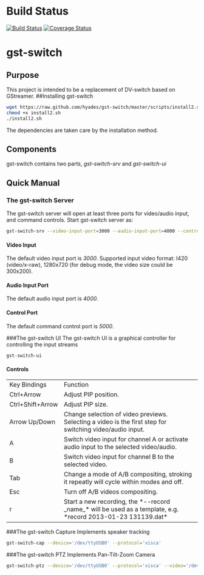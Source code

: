 # Build Status
[![Build Status](https://travis-ci.org/hyades/gst-switch.png?branch=master)](https://travis-ci.org/hyades/gst-switch)
[![Coverage Status](https://coveralls.io/repos/hyades/gst-switch/badge.png)](https://coveralls.io/r/hyades/gst-switch)

# gst-switch
## Purpose
This project is intended to be a replacement of DV-switch based on GStreamer.
##Installing gst-switch
```bash
wget https://raw.github.com/hyades/gst-switch/master/scripts/install2.sh
chmod +x install2.sh
./install2.sh
```
The dependencies are taken care by the installation method.
## Components
gst-switch contains two parts, *gst-switch-srv* and *gst-switch-ui*
## Quick Manual
### The gst-switch Server
The gst-switch server will open at least three ports for video/audio input, and
command controls.
Start gst-switch server as:
```bash
gst-switch-srv --video-input-port=3000 --audio-input-port=4000 --control-port=5000
```
#### Video Input
The default video input port is *3000*. Supported input video format: I420
(video/x-raw), 1280x720 (for debug mode, the video size could be 300x200).
#### Audio Input Port
The default audio input port is *4000*.
#### Control Port
The default command control port is *5000*.

###The gst-switch UI
The gst-switch UI is a graphical controller for controlling the input streams
```bash
gst-switch-ui
```

#### Controls
<table>
 <tr><td>Key Bindings</td><td>Function</td></tr>

 <tr><td>Ctrl+Arrow</td><td>
 Adjust PIP position.
 </td></tr>

 <tr><td>Ctrl+Shift+Arrow</td><td>
 Adjust PIP size.
 </td></tr>

 <tr><td>Arrow Up/Down</td><td>
 Change selection of video previews. Selecting a video is the first step for
 switching video/audio input.
 </td></tr>

 <tr><td>A</td><td>
 Switch video input for channel A or activate audio input to the selected
 video/audio.
 </td></tr>

 <tr><td>B</td><td>
 Switch video input for channel B to the selected video.
 </td></tr>

 <tr><td>Tab</td><td>
 Change a mode of A/B compositing, stroking it repeatly will cycle within modes
 and off.
 </td></tr>

 <tr><td>Esc</td><td>
 Turn off A/B videos compositing.
 </td></tr>

 <tr><td>r</td><td>
 Start a new recording, the *--record _name_* will be used as a template,
 e.g. *record 2013-01-23 131139.dat*
 </td></tr>
</table>

###The gst-switch Capture
Implements speaker tracking
```bash
gst-switch-cap --device='/dev/ttyUSB0' --protocol='visca'
```

###The gst-switch PTZ
Implements Pan-Tilt-Zoom Camera
```bash
gst-switch-ptz --device='/dev/ttyUSB0' --protocol='visca' --video='/dev/video0'
```
